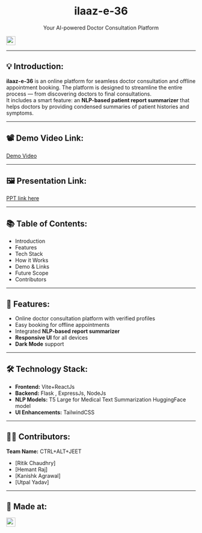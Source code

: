 <h1 align="center">ilaaz-e-36</h1>
<p align="center">
Your AI-powered Doctor Consultation Platform
</p>

<a href="https://hack36.com"> <img src="https://i.postimg.cc/FFwvfkGk/built-at-hack36.png" height=24px> </a>

---

## 💡 Introduction:

**ilaaz-e-36** is an online platform for seamless doctor consultation and offline appointment booking. The platform is designed to streamline the entire process — from discovering doctors to final consultations.  
It includes a smart feature: an **NLP-based patient report summarizer** that helps doctors by providing condensed summaries of patient histories and symptoms.

---

## 📽️ Demo Video Link:
<a href="https://drive.google.com/drive/folders/1G-Kt-E_49NluU7TLUtDv4IKplOhRxgNq?usp=sharing">Demo Video</a>

---

## 🖼️ Presentation Link:
<a href="https://drive.google.com/file/d/1ZWuB9IKQIlyLOBZju4vUSLnIKmJB_wO0/view?usp=sharing">PPT link here</a>

---

## 📚 Table of Contents:
- Introduction  
- Features  
- Tech Stack  
- How it Works  
- Demo & Links  
- Future Scope  
- Contributors  

---

## 🚀 Features:
- Online doctor consultation platform with verified profiles  
- Easy booking for offline appointments  
- Integrated **NLP-based report summarizer**     
- **Responsive UI** for all devices  
- **Dark Mode** support  

---

## 🛠️ Technology Stack:
- **Frontend:** Vite+ReactJs  
- **Backend:** Flask , ExpressJs, NodeJs  
- **NLP Models:** T5 Large for Medical Text Summarization HuggingFace model   
- **UI Enhancements:** TailwindCSS   

---

## 👨‍💻 Contributors:

**Team Name:** CTRL+ALT+JEET

- [Ritik Chaudhry]
- [Hemant Raj]  
- [Kanishk Agrawal]
- [Utpal Yadav] 

---

## 🏁 Made at:
<a href="https://hack36.com"> <img src="https://i.postimg.cc/FFwvfkGk/built-at-hack36.png](https://i.postimg.cc/FFwvfkGk/built-at-hack36.png" height=24px> </a>
